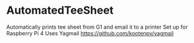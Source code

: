 # AutomatedTeeSheet
Automatically prints tee sheet from G1 and email it to a printer
Set up for Raspberry Pi 4
Uses Yagmail https://github.com/kootenpv/yagmail
